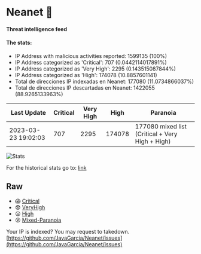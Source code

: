 # Neanet :hocho:
#### Threat intelligence feed
#### The stats:

- IP Address with malicious activities reported: 1599135 (100%)
- IP Address categorized as 'Critical':  707 (0.0442114017891%)
- IP Address categorized as 'Very High':  2295 (0.143515087844%)
- IP Address categorized as 'High':  174078 (10.8857601141)
- Total de direcciones IP indexadas en Neanet:  177080 (11.0734866037%)
- Total de direcciones IP descartadas en Neanet:  1422055 (88.9265133963%)

| Last Update | Critical | Very High | High | Paranoia |
| --- | --- | --- | --- | --- |
| 2023-03-23 19:02:03 | 707 | 2295 | 174078 | 177080 mixed list (Critical + Very High + High)|

![Stats](https://docs.google.com/spreadsheets/d/e/2PACX-1vSnaNMIXVabIpDJjufMlzH7poXnshF3mgd8Is1g9ytUEzVsP5my4Trn8f-xkoLLQ38xpL3HtmUexLo6/pubchart?oid=501124687&format=image)

For the historical stats go to: [link](/stats.csv)
## Raw
- :scream: [Critical](https://raw.githubusercontent.com/JavaGarcia/Neanet/master/blacklists/neanet_critical.txt)
- :fearful: [VeryHigh](https://raw.githubusercontent.com/JavaGarcia/Neanet/master/blacklists/neanet_veryHigh.txtt)
- :frowning: [High](https://raw.githubusercontent.com/JavaGarcia/Neanet/master/blacklists/neanet_high.txt)
- :dizzy_face: [Mixed-Paranoia](https://raw.githubusercontent.com/JavaGarcia/Neanet/master/blacklists/neanet_all.txt)


Your IP is indexed? You may request to takedown. [https://github.com/JavaGarcia/Neanet/issues](https://github.com/JavaGarcia/Neanet/issues)
























































































































































































































































































































































































































































































































































































































































































































































































































































































































































































































































































































































































































































































































































































































































































































































































































































































































































































































































































































































































































































































































































































































































































































































































































































































































































































































































































































































































































































































































































































































































































































































































































































































































































































































































































































































































































































































































































































































































































































































































































































































































































































































































































































































































































































































































































































































































































































































































































































































































































































































































































































































































































































































































































































































































































































































































































































































































































































































































































































































































































































































































































































































































































































































































































































































































































































































































































































































































































































































































































































































































































































































































































































































































































































































































































































































































































































































































































































































































































































































































































































































































































































































































































































































































































































































































































































































































































































































































































































































































































































































































































































































































































































































































































































































































































































































































































































































































































































































































































































































































































































































































































































































































































